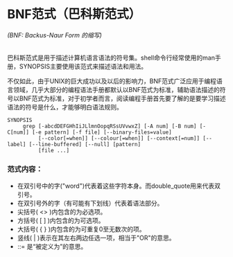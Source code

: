 # BNF范式（巴科斯范式）

###### \(BNF: Backus-Naur Form 的缩写\)

巴科斯范式是用于描述计算机语言语法的符号集。shell命令行经常使用的man手册，SYNOPSIS主要使用该范式来描述语法和用法。

不仅如此，由于UNIX的巨大成功以及以后的影响力，BNF范式广泛应用于编程语言领域，几乎大部分的编程语法手册都默认以BNF范式为标准，辅助语法描述的符号以BNF范式为标准，对于初学者而言，阅读编程手册首先要了解的是要学习描述语法的符号是什么，才能够明白语法规则。

```
SYNOPSIS
     grep [-abcdDEFGHhIiJLlmnOopqRSsUVvwxZ] [-A num] [-B num] [-C[num]] [-e pattern] [-f file] [--binary-files=value]
          [--color[=when]] [--colour[=when]] [--context[=num]] [--label] [--line-buffered] [--null] [pattern]
          [file ...]
```

### 范式内容：

* 在双引号中的字\("word"\)代表着这些字符本身。而double\_quote用来代表双引号。
* 在双引号外的字（有可能有下划线）代表着语法部分。
* 尖括号\( &lt;&gt; \)内包含的为必选项。
* 方括号\( \[ \] \)内包含的为可选项。
* 大括号\( { } \)内包含的为可重复0至无数次的项。
* 竖线\( \| \)表示在其左右两边任选一项，相当于"OR"的意思。
* ::= 是“被定义为”的意思。



